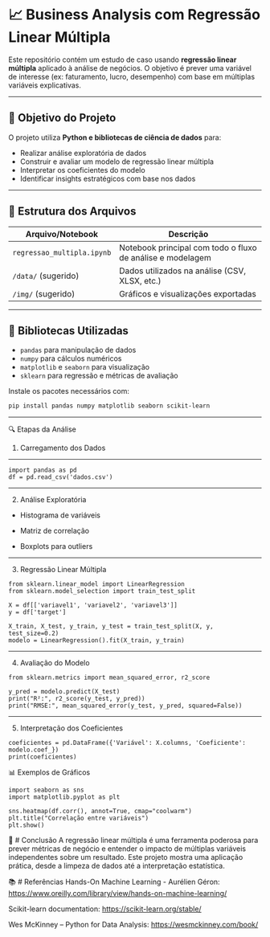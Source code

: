 # 📈 Business Analysis com Regressão Linear Múltipla

Este repositório contém um estudo de caso usando **regressão linear múltipla** aplicado à análise de negócios. O objetivo é prever uma variável de interesse (ex: faturamento, lucro, desempenho) com base em múltiplas variáveis explicativas.

---

## 🧠 Objetivo do Projeto

O projeto utiliza **Python e bibliotecas de ciência de dados** para:

- Realizar análise exploratória de dados
- Construir e avaliar um modelo de regressão linear múltipla
- Interpretar os coeficientes do modelo
- Identificar insights estratégicos com base nos dados

---

## 📁 Estrutura dos Arquivos

| Arquivo/Notebook           | Descrição                                                        |
|----------------------------|------------------------------------------------------------------|
| `regressao_multipla.ipynb` | Notebook principal com todo o fluxo de análise e modelagem       |
| `/data/` (sugerido)         | Dados utilizados na análise (CSV, XLSX, etc.)                   |
| `/img/` (sugerido)          | Gráficos e visualizações exportadas                            |

---

## 🔧 Bibliotecas Utilizadas

- `pandas` para manipulação de dados  
- `numpy` para cálculos numéricos  
- `matplotlib` e `seaborn` para visualização  
- `sklearn` para regressão e métricas de avaliação  

Instale os pacotes necessários com:

```bash
pip install pandas numpy matplotlib seaborn scikit-learn
```
---
🔍 Etapas da Análise
1. Carregamento dos Dados
---
```
import pandas as pd
df = pd.read_csv('dados.csv')
```
---
2. Análise Exploratória

- Histograma de variáveis

- Matriz de correlação

- Boxplots para outliers
---
3. Regressão Linear Múltipla
```
from sklearn.linear_model import LinearRegression
from sklearn.model_selection import train_test_split

X = df[['variavel1', 'variavel2', 'variavel3']]
y = df['target']

X_train, X_test, y_train, y_test = train_test_split(X, y, test_size=0.2)
modelo = LinearRegression().fit(X_train, y_train)
```
---
4. Avaliação do Modelo
```
from sklearn.metrics import mean_squared_error, r2_score

y_pred = modelo.predict(X_test)
print("R²:", r2_score(y_test, y_pred))
print("RMSE:", mean_squared_error(y_test, y_pred, squared=False))

```
---
5. Interpretação dos Coeficientes

```
coeficientes = pd.DataFrame({'Variável': X.columns, 'Coeficiente': modelo.coef_})
print(coeficientes)

```
📊 Exemplos de Gráficos

```
import seaborn as sns
import matplotlib.pyplot as plt

sns.heatmap(df.corr(), annot=True, cmap="coolwarm")
plt.title("Correlação entre variáveis")
plt.show()

```
📌 # Conclusão
A regressão linear múltipla é uma ferramenta poderosa para prever métricas de negócio e entender o impacto de múltiplas variáveis independentes sobre um resultado. Este projeto mostra uma aplicação prática, desde a limpeza de dados até a interpretação estatística.

📚 # Referências
Hands-On Machine Learning - Aurélien Géron: https://www.oreilly.com/library/view/hands-on-machine-learning/

Scikit-learn documentation: https://scikit-learn.org/stable/

Wes McKinney – Python for Data Analysis: https://wesmckinney.com/book/

